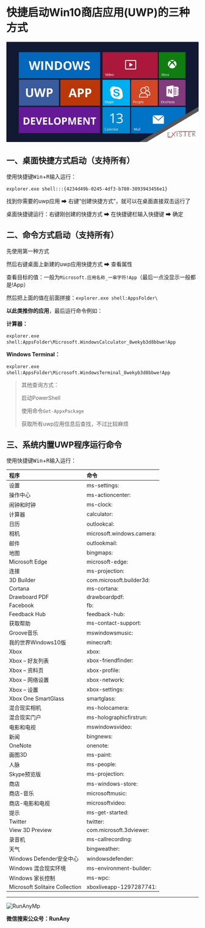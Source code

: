 # 快捷启动Win10商店应用(UWP)的三种方式
![快捷启动UWP应用的三种方式](../assets/images/articleImg/快捷启动UWP应用的三种方式.jpg)
## 一、桌面快捷方式启动（支持所有）
使用快捷键<kbd>Win</kbd>+<kbd>R</kbd>输入运行： 

```
explorer.exe shell:::{4234d49b-0245-4df3-b780-3893943456e1}
```

找到你需要的uwp应用 ➡ 右键“创建快捷方式”，就可以在桌面直接双击运行了

桌面快捷键运行：右键刚创建的快捷方式 ➡ 在快捷键栏输入快捷键 ➡ 确定



## 二、命令方式启动（支持所有）

先使用第一种方式

然后右键桌面上新建的uwp应用快捷方式 ➡ 查看属性

查看目标的值：一般为`Microsoft.应用名称_一串字符!App`（最后一点没显示一般都是!App）

然后把上面的值在前面拼接：`explorer.exe shell:AppsFolder\`

**以此类推你的应用**，最后运行命令例如：

**计算器：**

```
explorer.exe shell:AppsFolder\Microsoft.WindowsCalculator_8wekyb3d8bbwe!App
```

**Windows Terminal：**

```
explorer.exe shell:AppsFolder\Microsoft.WindowsTerminal_8wekyb3d8bbwe!App
```

> 其他查询方式：
>
> 启动PowerShell
>
> 使用命令`Get-AppxPackage`
>
> 获取所有uwp应用信息后查找，不过比较麻烦

## 三、系统内置UWP程序运行命令

使用快捷键<kbd>Win</kbd>+<kbd>R</kbd>输入运行： 

| 程序                           | 命令                      |
| :----------------------------- | :------------------------ |
| 设置                           | ms-settings:              |
| 操作中心                       | ms-actioncenter:          |
| 闹钟和时钟                     | ms-clock:                 |
| 计算器                         | calculator:               |
| 日历                           | outlookcal:               |
| 相机                           | microsoft.windows.camera: |
| 邮件                           | outlookmail:              |
| 地图                           | bingmaps:                 |
| Microsoft Edge                 | microsoft-edge:           |
| 连接                           | ms-projection:            |
| 3D Builder                     | com.microsoft.builder3d:  |
| Cortana                        | ms-cortana:               |
| Drawboard PDF                  | drawboardpdf:             |
| Facebook                       | fb:                       |
| Feedback Hub                   | feedback-hub:             |
| 获取帮助                       | ms-contact-support:       |
| Groove音乐                     | mswindowsmusic:           |
| 我的世界Windows10版            | minecraft:                |
| Xbox                           | xbox:                     |
| Xbox – 好友列表                | xbox-friendfinder:        |
| Xbox – 资料页                  | xbox-profile:             |
| Xbox – 网络设置                | xbox-network:             |
| Xbox – 设置                    | xbox-settings:            |
| Xbox One SmartGlass            | smartglass:               |
| 混合现实相机                   | ms-holocamera:            |
| 混合现实门户                   | ms-holographicfirstrun:   |
| 电影和电视                     | mswindowsvideo:           |
| 新闻                           | bingnews:                 |
| OneNote                        | onenote:                  |
| 画图3D                         | ms-paint:                 |
| 人脉                           | ms-people:                |
| Skype预览版                    | ms-projection:            |
| 商店                           | ms-windows-store:         |
| 商店-音乐                      | microsoftmusic:           |
| 商店-电影和电视                | microsoftvideo:           |
| 提示                           | ms-get-started:           |
| Twitter                        | twitter:                  |
| View 3D Preview                | com.microsoft.3dviewer:   |
| 录音机                         | ms-callrecording:         |
| 天气                           | bingweather:              |
| Windows Defender安全中心       | windowsdefender:          |
| Windows 混合现实环境           | ms-environment-builder:   |
| Windows 家长控制               | ms-wpc:                   |
| Microsoft Solitaire Collection | xboxliveapp-1297287741:   |



---

![RunAnyMp](../assets/images/RunAnyMp.png ':size=200x200') 

**微信搜索公众号：RunAny**

